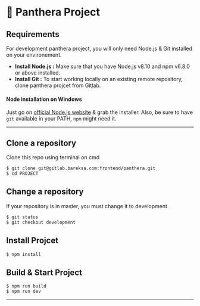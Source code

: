 # :green_book: Panthera Project
## Requirements

For development panthera project, you will only need Node.js & Git installed on your environement.

* **Install Node.js :** Make sure that you have Node.js v8.10 and npm v6.8.0 or above installed.
* **Install Git :** To start working locally on an existing remote repository, clone panthera projcet from Gitlab.

#### Node installation on Windows

Just go on [official Node.js website](http://nodejs.org/) & grab the installer.
Also, be sure to have `git` available in your PATH, `npm` might need it.

---
## Clone a repository
Clone this repo using terminal on cmd

    $ git clone git@gitlab.bareksa.com:frontend/panthera.git
    $ cd PROJECT

## Change a repository
If your repository is in master, you must change it to development

    $ git status
    $ git checkout development



## Install Projcet

    $ npm install


## Build & Start Project

    $ npm run build
    $ npm run dev


---

